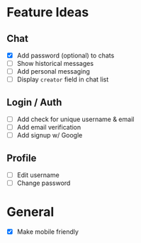 # Feature Ideas

## Chat
- [X] Add password (optional) to chats
- [ ] Show historical messages
- [ ] Add personal messaging
- [ ] Display `creator` field in chat list

## Login / Auth
- [ ] Add check for unique username & email
- [ ] Add email verification
- [ ] Add signup w/ Google

## Profile
- [ ] Edit username
- [ ] Change password

# General
- [X] Make mobile friendly

